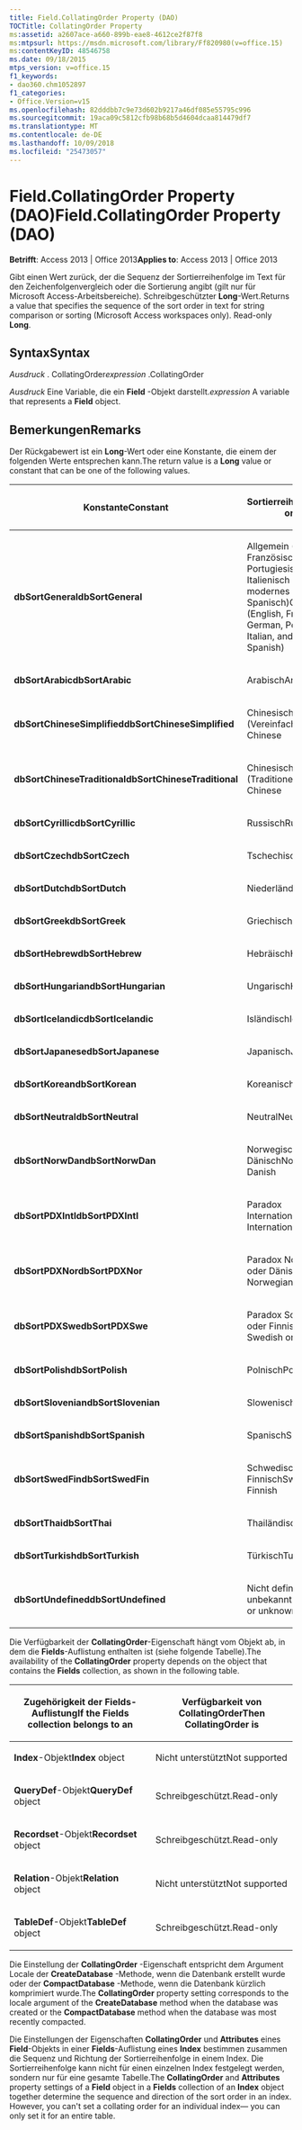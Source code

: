 ```yaml
---
title: Field.CollatingOrder Property (DAO)
TOCTitle: CollatingOrder Property
ms:assetid: a2607ace-a660-899b-eae8-4612ce2f87f8
ms:mtpsurl: https://msdn.microsoft.com/library/Ff820980(v=office.15)
ms:contentKeyID: 48546758
ms.date: 09/18/2015
mtps_version: v=office.15
f1_keywords:
- dao360.chm1052897
f1_categories:
- Office.Version=v15
ms.openlocfilehash: 82dddbb7c9e73d602b9217a46df085e55795c996
ms.sourcegitcommit: 19aca09c5812cfb98b68b5d4604dcaa814479df7
ms.translationtype: MT
ms.contentlocale: de-DE
ms.lasthandoff: 10/09/2018
ms.locfileid: "25473057"
---
```

# <a name="fieldcollatingorder-property-dao"></a><span data-ttu-id="ad1be-102">Field.CollatingOrder Property (DAO)</span><span class="sxs-lookup"><span data-stu-id="ad1be-102">Field.CollatingOrder Property (DAO)</span></span>


<span data-ttu-id="ad1be-103">**Betrifft**: Access 2013 | Office 2013</span><span class="sxs-lookup"><span data-stu-id="ad1be-103">**Applies to**: Access 2013 | Office 2013</span></span>

<span data-ttu-id="ad1be-p101">Gibt einen Wert zurück, der die Sequenz der Sortierreihenfolge im Text für den Zeichenfolgenvergleich oder die Sortierung angibt (gilt nur für Microsoft Access-Arbeitsbereiche). Schreibgeschützter **Long**-Wert.</span><span class="sxs-lookup"><span data-stu-id="ad1be-p101">Returns a value that specifies the sequence of the sort order in text for string comparison or sorting (Microsoft Access workspaces only). Read-only **Long**.</span></span>

## <a name="syntax"></a><span data-ttu-id="ad1be-106">Syntax</span><span class="sxs-lookup"><span data-stu-id="ad1be-106">Syntax</span></span>

<span data-ttu-id="ad1be-107">*Ausdruck* . CollatingOrder</span><span class="sxs-lookup"><span data-stu-id="ad1be-107">*expression* .CollatingOrder</span></span>

<span data-ttu-id="ad1be-108">*Ausdruck* Eine Variable, die ein **Field** -Objekt darstellt.</span><span class="sxs-lookup"><span data-stu-id="ad1be-108">*expression* A variable that represents a **Field** object.</span></span>

## <a name="remarks"></a><span data-ttu-id="ad1be-109">Bemerkungen</span><span class="sxs-lookup"><span data-stu-id="ad1be-109">Remarks</span></span>

<span data-ttu-id="ad1be-110">Der Rückgabewert ist ein **Long**-Wert oder eine Konstante, die einem der folgenden Werte entsprechen kann.</span><span class="sxs-lookup"><span data-stu-id="ad1be-110">The return value is a **Long** value or constant that can be one of the following values.</span></span>

<table>
<colgroup>
<col style="width: 50%" />
<col style="width: 50%" />
</colgroup>
<thead>
<tr class="header">
<th><p><span data-ttu-id="ad1be-111">Konstante</span><span class="sxs-lookup"><span data-stu-id="ad1be-111">Constant</span></span></p></th>
<th><p><span data-ttu-id="ad1be-112">Sortierreihenfolge</span><span class="sxs-lookup"><span data-stu-id="ad1be-112">Sort order</span></span></p></th>
</tr>
</thead>
<tbody>
<tr class="odd">
<td><p><span data-ttu-id="ad1be-113"><strong>dbSortGeneral</strong></span><span class="sxs-lookup"><span data-stu-id="ad1be-113"><strong>dbSortGeneral</strong></span></span></p></td>
<td><p><span data-ttu-id="ad1be-114">Allgemein (Englisch, Französisch, Deutsch, Portugiesisch, Italienisch und modernes Spanisch)</span><span class="sxs-lookup"><span data-stu-id="ad1be-114">General (English, French, German, Portuguese, Italian, and Modern Spanish)</span></span></p></td>
</tr>
<tr class="even">
<td><p><span data-ttu-id="ad1be-115"><strong>dbSortArabic</strong></span><span class="sxs-lookup"><span data-stu-id="ad1be-115"><strong>dbSortArabic</strong></span></span></p></td>
<td><p><span data-ttu-id="ad1be-116">Arabisch</span><span class="sxs-lookup"><span data-stu-id="ad1be-116">Arabic</span></span></p></td>
</tr>
<tr class="odd">
<td><p><span data-ttu-id="ad1be-117"><strong>dbSortChineseSimplified</strong></span><span class="sxs-lookup"><span data-stu-id="ad1be-117"><strong>dbSortChineseSimplified</strong></span></span></p></td>
<td><p><span data-ttu-id="ad1be-118">Chinesisch (Vereinfacht)</span><span class="sxs-lookup"><span data-stu-id="ad1be-118">Simplified Chinese</span></span></p></td>
</tr>
<tr class="even">
<td><p><span data-ttu-id="ad1be-119"><strong>dbSortChineseTraditional</strong></span><span class="sxs-lookup"><span data-stu-id="ad1be-119"><strong>dbSortChineseTraditional</strong></span></span></p></td>
<td><p><span data-ttu-id="ad1be-120">Chinesisch (Traditionell)</span><span class="sxs-lookup"><span data-stu-id="ad1be-120">Traditional Chinese</span></span></p></td>
</tr>
<tr class="odd">
<td><p><span data-ttu-id="ad1be-121"><strong>dbSortCyrillic</strong></span><span class="sxs-lookup"><span data-stu-id="ad1be-121"><strong>dbSortCyrillic</strong></span></span></p></td>
<td><p><span data-ttu-id="ad1be-122">Russisch</span><span class="sxs-lookup"><span data-stu-id="ad1be-122">Russian</span></span></p></td>
</tr>
<tr class="even">
<td><p><span data-ttu-id="ad1be-123"><strong>dbSortCzech</strong></span><span class="sxs-lookup"><span data-stu-id="ad1be-123"><strong>dbSortCzech</strong></span></span></p></td>
<td><p><span data-ttu-id="ad1be-124">Tschechisch</span><span class="sxs-lookup"><span data-stu-id="ad1be-124">Czech</span></span></p></td>
</tr>
<tr class="odd">
<td><p><span data-ttu-id="ad1be-125"><strong>dbSortDutch</strong></span><span class="sxs-lookup"><span data-stu-id="ad1be-125"><strong>dbSortDutch</strong></span></span></p></td>
<td><p><span data-ttu-id="ad1be-126">Niederländisch</span><span class="sxs-lookup"><span data-stu-id="ad1be-126">Dutch</span></span></p></td>
</tr>
<tr class="even">
<td><p><span data-ttu-id="ad1be-127"><strong>dbSortGreek</strong></span><span class="sxs-lookup"><span data-stu-id="ad1be-127"><strong>dbSortGreek</strong></span></span></p></td>
<td><p><span data-ttu-id="ad1be-128">Griechisch</span><span class="sxs-lookup"><span data-stu-id="ad1be-128">Greek</span></span></p></td>
</tr>
<tr class="odd">
<td><p><span data-ttu-id="ad1be-129"><strong>dbSortHebrew</strong></span><span class="sxs-lookup"><span data-stu-id="ad1be-129"><strong>dbSortHebrew</strong></span></span></p></td>
<td><p><span data-ttu-id="ad1be-130">Hebräisch</span><span class="sxs-lookup"><span data-stu-id="ad1be-130">Hebrew</span></span></p></td>
</tr>
<tr class="even">
<td><p><span data-ttu-id="ad1be-131"><strong>dbSortHungarian</strong></span><span class="sxs-lookup"><span data-stu-id="ad1be-131"><strong>dbSortHungarian</strong></span></span></p></td>
<td><p><span data-ttu-id="ad1be-132">Ungarisch</span><span class="sxs-lookup"><span data-stu-id="ad1be-132">Hungarian</span></span></p></td>
</tr>
<tr class="odd">
<td><p><span data-ttu-id="ad1be-133"><strong>dbSortIcelandic</strong></span><span class="sxs-lookup"><span data-stu-id="ad1be-133"><strong>dbSortIcelandic</strong></span></span></p></td>
<td><p><span data-ttu-id="ad1be-134">Isländisch</span><span class="sxs-lookup"><span data-stu-id="ad1be-134">Icelandic</span></span></p></td>
</tr>
<tr class="even">
<td><p><span data-ttu-id="ad1be-135"><strong>dbSortJapanese</strong></span><span class="sxs-lookup"><span data-stu-id="ad1be-135"><strong>dbSortJapanese</strong></span></span></p></td>
<td><p><span data-ttu-id="ad1be-136">Japanisch</span><span class="sxs-lookup"><span data-stu-id="ad1be-136">Japanese</span></span></p></td>
</tr>
<tr class="odd">
<td><p><span data-ttu-id="ad1be-137"><strong>dbSortKorean</strong></span><span class="sxs-lookup"><span data-stu-id="ad1be-137"><strong>dbSortKorean</strong></span></span></p></td>
<td><p><span data-ttu-id="ad1be-138">Koreanisch</span><span class="sxs-lookup"><span data-stu-id="ad1be-138">Korean</span></span></p></td>
</tr>
<tr class="even">
<td><p><span data-ttu-id="ad1be-139"><strong>dbSortNeutral</strong></span><span class="sxs-lookup"><span data-stu-id="ad1be-139"><strong>dbSortNeutral</strong></span></span></p></td>
<td><p><span data-ttu-id="ad1be-140">Neutral</span><span class="sxs-lookup"><span data-stu-id="ad1be-140">Neutral</span></span></p></td>
</tr>
<tr class="odd">
<td><p><span data-ttu-id="ad1be-141"><strong>dbSortNorwDan</strong></span><span class="sxs-lookup"><span data-stu-id="ad1be-141"><strong>dbSortNorwDan</strong></span></span></p></td>
<td><p><span data-ttu-id="ad1be-142">Norwegisch oder Dänisch</span><span class="sxs-lookup"><span data-stu-id="ad1be-142">Norwegian or Danish</span></span></p></td>
</tr>
<tr class="even">
<td><p><span data-ttu-id="ad1be-143"><strong>dbSortPDXIntl</strong></span><span class="sxs-lookup"><span data-stu-id="ad1be-143"><strong>dbSortPDXIntl</strong></span></span></p></td>
<td><p><span data-ttu-id="ad1be-144">Paradox International</span><span class="sxs-lookup"><span data-stu-id="ad1be-144">Paradox International</span></span></p></td>
</tr>
<tr class="odd">
<td><p><span data-ttu-id="ad1be-145"><strong>dbSortPDXNor</strong></span><span class="sxs-lookup"><span data-stu-id="ad1be-145"><strong>dbSortPDXNor</strong></span></span></p></td>
<td><p><span data-ttu-id="ad1be-146">Paradox Norwegisch oder Dänisch</span><span class="sxs-lookup"><span data-stu-id="ad1be-146">Paradox Norwegian or Danish</span></span></p></td>
</tr>
<tr class="even">
<td><p><span data-ttu-id="ad1be-147"><strong>dbSortPDXSwe</strong></span><span class="sxs-lookup"><span data-stu-id="ad1be-147"><strong>dbSortPDXSwe</strong></span></span></p></td>
<td><p><span data-ttu-id="ad1be-148">Paradox Schwedisch oder Finnisch</span><span class="sxs-lookup"><span data-stu-id="ad1be-148">Paradox Swedish or Finnish</span></span></p></td>
</tr>
<tr class="odd">
<td><p><span data-ttu-id="ad1be-149"><strong>dbSortPolish</strong></span><span class="sxs-lookup"><span data-stu-id="ad1be-149"><strong>dbSortPolish</strong></span></span></p></td>
<td><p><span data-ttu-id="ad1be-150">Polnisch</span><span class="sxs-lookup"><span data-stu-id="ad1be-150">Polish</span></span></p></td>
</tr>
<tr class="even">
<td><p><span data-ttu-id="ad1be-151"><strong>dbSortSlovenian</strong></span><span class="sxs-lookup"><span data-stu-id="ad1be-151"><strong>dbSortSlovenian</strong></span></span></p></td>
<td><p><span data-ttu-id="ad1be-152">Slowenisch</span><span class="sxs-lookup"><span data-stu-id="ad1be-152">Slovenian</span></span></p></td>
</tr>
<tr class="odd">
<td><p><span data-ttu-id="ad1be-153"><strong>dbSortSpanish</strong></span><span class="sxs-lookup"><span data-stu-id="ad1be-153"><strong>dbSortSpanish</strong></span></span></p></td>
<td><p><span data-ttu-id="ad1be-154">Spanisch</span><span class="sxs-lookup"><span data-stu-id="ad1be-154">Spanish</span></span></p></td>
</tr>
<tr class="even">
<td><p><span data-ttu-id="ad1be-155"><strong>dbSortSwedFin</strong></span><span class="sxs-lookup"><span data-stu-id="ad1be-155"><strong>dbSortSwedFin</strong></span></span></p></td>
<td><p><span data-ttu-id="ad1be-156">Schwedisch oder Finnisch</span><span class="sxs-lookup"><span data-stu-id="ad1be-156">Swedish or Finnish</span></span></p></td>
</tr>
<tr class="odd">
<td><p><span data-ttu-id="ad1be-157"><strong>dbSortThai</strong></span><span class="sxs-lookup"><span data-stu-id="ad1be-157"><strong>dbSortThai</strong></span></span></p></td>
<td><p><span data-ttu-id="ad1be-158">Thailändisch</span><span class="sxs-lookup"><span data-stu-id="ad1be-158">Thai</span></span></p></td>
</tr>
<tr class="even">
<td><p><span data-ttu-id="ad1be-159"><strong>dbSortTurkish</strong></span><span class="sxs-lookup"><span data-stu-id="ad1be-159"><strong>dbSortTurkish</strong></span></span></p></td>
<td><p><span data-ttu-id="ad1be-160">Türkisch</span><span class="sxs-lookup"><span data-stu-id="ad1be-160">Turkish</span></span></p></td>
</tr>
<tr class="odd">
<td><p><span data-ttu-id="ad1be-161"><strong>dbSortUndefined</strong></span><span class="sxs-lookup"><span data-stu-id="ad1be-161"><strong>dbSortUndefined</strong></span></span></p></td>
<td><p><span data-ttu-id="ad1be-162">Nicht definiert oder unbekannt</span><span class="sxs-lookup"><span data-stu-id="ad1be-162">Undefined or unknown</span></span></p></td>
</tr>
</tbody>
</table>


<span data-ttu-id="ad1be-163">Die Verfügbarkeit der **CollatingOrder**-Eigenschaft hängt vom Objekt ab, in dem die **Fields**-Auflistung enthalten ist (siehe folgende Tabelle).</span><span class="sxs-lookup"><span data-stu-id="ad1be-163">The availability of the **CollatingOrder** property depends on the object that contains the **Fields** collection, as shown in the following table.</span></span>

<table>
<colgroup>
<col style="width: 50%" />
<col style="width: 50%" />
</colgroup>
<thead>
<tr class="header">
<th><p><span data-ttu-id="ad1be-164">Zugehörigkeit der Fields-Auflistung</span><span class="sxs-lookup"><span data-stu-id="ad1be-164">If the Fields collection belongs to an</span></span></p></th>
<th><p><span data-ttu-id="ad1be-165">Verfügbarkeit von CollatingOrder</span><span class="sxs-lookup"><span data-stu-id="ad1be-165">Then CollatingOrder is</span></span></p></th>
</tr>
</thead>
<tbody>
<tr class="odd">
<td><p><span data-ttu-id="ad1be-166"><strong>Index</strong>-Objekt</span><span class="sxs-lookup"><span data-stu-id="ad1be-166"><strong>Index</strong> object</span></span></p></td>
<td><p><span data-ttu-id="ad1be-167">Nicht unterstützt</span><span class="sxs-lookup"><span data-stu-id="ad1be-167">Not supported</span></span></p></td>
</tr>
<tr class="even">
<td><p><span data-ttu-id="ad1be-168"><strong>QueryDef</strong>-Objekt</span><span class="sxs-lookup"><span data-stu-id="ad1be-168"><strong>QueryDef</strong> object</span></span></p></td>
<td><p><span data-ttu-id="ad1be-169">Schreibgeschützt.</span><span class="sxs-lookup"><span data-stu-id="ad1be-169">Read-only</span></span></p></td>
</tr>
<tr class="odd">
<td><p><span data-ttu-id="ad1be-170"><strong>Recordset</strong>-Objekt</span><span class="sxs-lookup"><span data-stu-id="ad1be-170"><strong>Recordset</strong> object</span></span></p></td>
<td><p><span data-ttu-id="ad1be-171">Schreibgeschützt.</span><span class="sxs-lookup"><span data-stu-id="ad1be-171">Read-only</span></span></p></td>
</tr>
<tr class="even">
<td><p><span data-ttu-id="ad1be-172"><strong>Relation</strong>-Objekt</span><span class="sxs-lookup"><span data-stu-id="ad1be-172"><strong>Relation</strong> object</span></span></p></td>
<td><p><span data-ttu-id="ad1be-173">Nicht unterstützt</span><span class="sxs-lookup"><span data-stu-id="ad1be-173">Not supported</span></span></p></td>
</tr>
<tr class="odd">
<td><p><span data-ttu-id="ad1be-174"><strong>TableDef</strong>-Objekt</span><span class="sxs-lookup"><span data-stu-id="ad1be-174"><strong>TableDef</strong> object</span></span></p></td>
<td><p><span data-ttu-id="ad1be-175">Schreibgeschützt.</span><span class="sxs-lookup"><span data-stu-id="ad1be-175">Read-only</span></span></p></td>
</tr>
</tbody>
</table>


<span data-ttu-id="ad1be-176">Die Einstellung der **CollatingOrder** -Eigenschaft entspricht dem Argument Locale der **CreateDatabase** -Methode, wenn die Datenbank erstellt wurde oder der **CompactDatabase** -Methode, wenn die Datenbank kürzlich komprimiert wurde.</span><span class="sxs-lookup"><span data-stu-id="ad1be-176">The **CollatingOrder** property setting corresponds to the locale argument of the **CreateDatabase** method when the database was created or the **CompactDatabase** method when the database was most recently compacted.</span></span>

<span data-ttu-id="ad1be-p102">Die Einstellungen der Eigenschaften **CollatingOrder** und **Attributes** eines **Field**-Objekts in einer **Fields**-Auflistung eines **Index** bestimmen zusammen die Sequenz und Richtung der Sortierreihenfolge in einem Index. Die Sortierreihenfolge kann nicht für einen einzelnen Index festgelegt werden, sondern nur für eine gesamte Tabelle.</span><span class="sxs-lookup"><span data-stu-id="ad1be-p102">The **CollatingOrder** and **Attributes** property settings of a **Field** object in a **Fields** collection of an **Index** object together determine the sequence and direction of the sort order in an index. However, you can't set a collating order for an individual index— you can only set it for an entire table.</span></span>

